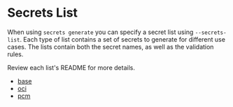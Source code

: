 # Secrets List

When using `secrets generate` you can specify a secret list using `--secrets-list`. Each type of list contains a set of secrets to generate for different use cases. The lists contain both the secret names, as well as the validation rules.

Review each list's README for more details.

- [base](./base)
- [oci](./oci)
- [pcm](./pcm)